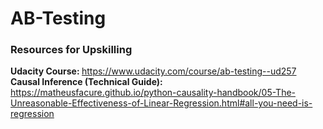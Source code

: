 # AB-Testing


### Resources for Upskilling 
<b> Udacity Course: </b> https://www.udacity.com/course/ab-testing--ud257
<b> Causal Inference (Technical Guide): </b> https://matheusfacure.github.io/python-causality-handbook/05-The-Unreasonable-Effectiveness-of-Linear-Regression.html#all-you-need-is-regression


